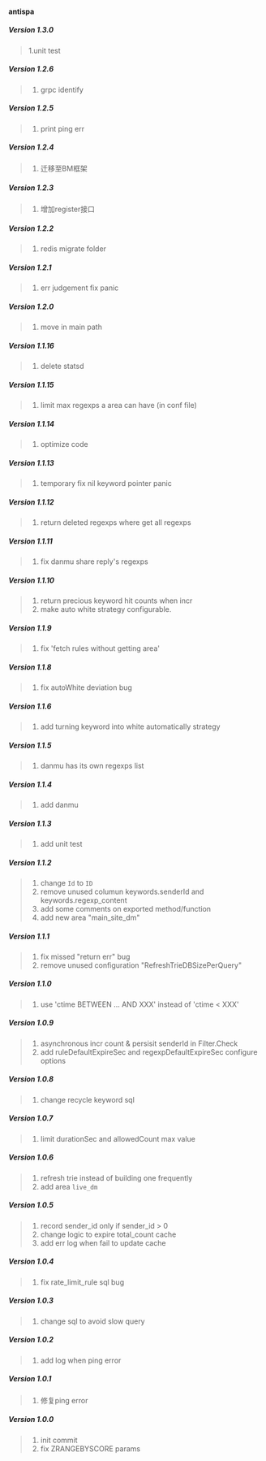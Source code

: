 #### antispa

##### Version 1.3.0
> 1.unit test

##### Version 1.2.6
> 1. grpc identify

##### Version 1.2.5
> 1. print ping err

##### Version 1.2.4
> 1. 迁移至BM框架

##### Version 1.2.3
> 1. 增加register接口

##### Version 1.2.2
> 1. redis migrate folder

##### Version 1.2.1
> 1. err judgement fix panic

##### Version 1.2.0
> 1. move in main path

##### Version 1.1.16
> 1. delete statsd

##### Version 1.1.15
> 1. limit max regexps a area can have (in conf file)

##### Version 1.1.14
> 1. optimize code

##### Version 1.1.13
> 1. temporary fix nil keyword pointer panic

##### Version 1.1.12
> 1. return deleted regexps where get all regexps

##### Version 1.1.11
> 1. fix danmu share reply's regexps

##### Version 1.1.10
> 1. return precious keyword hit counts when incr
> 2. make auto white strategy configurable.

##### Version 1.1.9
> 1. fix 'fetch rules without getting area'

##### Version 1.1.8
> 1. fix autoWhite deviation bug

##### Version 1.1.6
> 1. add turning keyword into white automatically strategy

##### Version 1.1.5
> 1. danmu has its own regexps list 

##### Version 1.1.4
> 1. add danmu

##### Version 1.1.3
> 1. add unit test

##### Version 1.1.2
> 1. change `Id` to `ID`
> 2. remove unused columun keywords.senderId and keywords.regexp_content
> 3. add some comments on exported method/function
> 4. add new area "main_site_dm"

##### Version 1.1.1
> 1. fix missed "return err" bug
> 2. remove unused configuration "RefreshTrieDBSizePerQuery"

##### Version 1.1.0
> 1. use 'ctime BETWEEN ... AND XXX' instead of 'ctime < XXX'

##### Version 1.0.9
> 1. asynchronous incr count & persisit senderId in Filter.Check
> 2. add ruleDefaultExpireSec and regexpDefaultExpireSec configure options

##### Version 1.0.8
> 1. change recycle keyword sql

##### Version 1.0.7
> 1. limit durationSec and allowedCount max value

##### Version 1.0.6
> 1. refresh trie instead of building one frequently
> 2. add area `live_dm`

##### Version 1.0.5
> 1. record sender_id only if sender_id > 0
> 2. change logic to expire total_count cache
> 3. add err log when fail to update cache

##### Version 1.0.4
> 1. fix rate_limit_rule sql bug

##### Version 1.0.3
> 1. change sql to avoid slow query

##### Version 1.0.2
> 1. add log when ping error

##### Version 1.0.1
> 1. 修复ping error

##### Version 1.0.0
> 1. init commit  
> 2. fix ZRANGEBYSCORE params  
